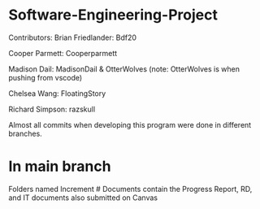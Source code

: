 # Software-Engineering-Project
Contributors:
  Brian Friedlander: Bdf20
  
  Cooper Parmett: Cooperparmett
  
  Madison Dail: MadisonDail & OtterWolves (note: OtterWolves is when pushing from vscode) 
  
  Chelsea Wang: FloatingStory
  
  Richard Simpson: razskull

Almost all commits when developing this program were done in different branches.

# In main branch
Folders named Increment # Documents contain the Progress Report, RD, and IT documents also submitted on Canvas
